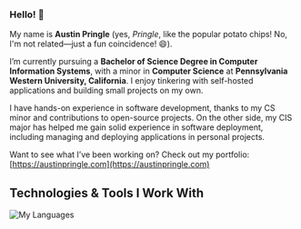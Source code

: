 ### Hello! 👋

My name is **Austin Pringle** (yes, _Pringle_, like the popular potato chips! No, I'm not related—just a fun coincidence! 😄). 

I’m currently pursuing a **Bachelor of Science Degree in Computer Information Systems**, with a minor in **Computer Science** at **Pennsylvania Western University, California**. I enjoy tinkering with self-hosted applications and building small projects on my own.

I have hands-on experience in software development, thanks to my CS minor and contributions to open-source projects. On the other side, my CIS major has helped me gain solid experience in software deployment, including managing and deploying applications in personal projects.

Want to see what I’ve been working on? Check out my portfolio: [https://austinpringle.com](https://austinpringle.com)

## Technologies & Tools I Work With

![My Languages](https://skillicons.dev/icons?i=bash,c,cpp,git,github,gitlab,gtk,js,linux,mysql,python,php,rust)

